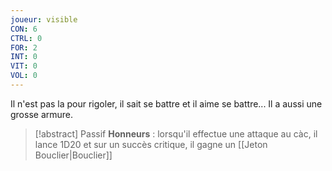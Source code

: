 ```yaml
---
joueur: visible
CON: 6
CTRL: 0
FOR: 2
INT: 0
VIT: 0
VOL: 0
---
```

Il n'est pas la pour rigoler, il sait se battre et il aime se battre... Il a aussi une grosse armure.

> [!abstract] Passif
> **Honneurs** : lorsqu'il effectue une attaque au càc, il lance 1D20 et sur un succès critique, il gagne un [[Jeton Bouclier|Bouclier]]

